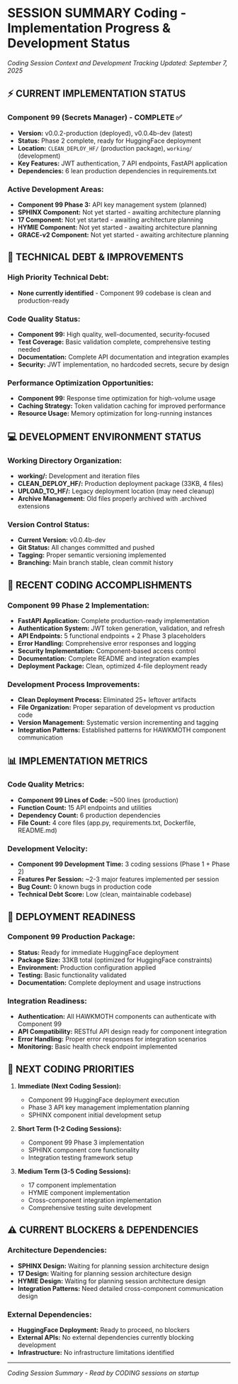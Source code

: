 # SESSION SUMMARY Coding - Implementation Progress & Development Status
*Coding Session Context and Development Tracking*
*Updated: September 7, 2025*

## ⚡ **CURRENT IMPLEMENTATION STATUS**

### **Component 99 (Secrets Manager) - COMPLETE ✅**
- **Version:** v0.0.2-production (deployed), v0.0.4b-dev (latest)
- **Status:** Phase 2 complete, ready for HuggingFace deployment
- **Location:** `CLEAN_DEPLOY_HF/` (production package), `working/` (development)
- **Key Features:** JWT authentication, 7 API endpoints, FastAPI application
- **Dependencies:** 6 lean production dependencies in requirements.txt

### **Active Development Areas:**
- **Component 99 Phase 3:** API key management system (planned)
- **SPHINX Component:** Not yet started - awaiting architecture planning
- **17 Component:** Not yet started - awaiting architecture planning
- **HYMIE Component:** Not yet started - awaiting architecture planning
- **GRACE-v2 Component:** Not yet started - awaiting architecture planning

## 🔧 **TECHNICAL DEBT & IMPROVEMENTS**

### **High Priority Technical Debt:**
- **None currently identified** - Component 99 codebase is clean and production-ready

### **Code Quality Status:**
- **Component 99:** High quality, well-documented, security-focused
- **Test Coverage:** Basic validation complete, comprehensive testing needed
- **Documentation:** Complete API documentation and integration examples
- **Security:** JWT implementation, no hardcoded secrets, secure by design

### **Performance Optimization Opportunities:**
- **Component 99:** Response time optimization for high-volume usage
- **Caching Strategy:** Token validation caching for improved performance
- **Resource Usage:** Memory optimization for long-running instances

## 💻 **DEVELOPMENT ENVIRONMENT STATUS**

### **Working Directory Organization:**
- **working/:** Development and iteration files
- **CLEAN_DEPLOY_HF/:** Production deployment package (33KB, 4 files)
- **UPLOAD_TO_HF/:** Legacy deployment location (may need cleanup)
- **Archive Management:** Old files properly archived with .archived extensions

### **Version Control Status:**
- **Current Version:** v0.0.4b-dev
- **Git Status:** All changes committed and pushed
- **Tagging:** Proper semantic versioning implemented
- **Branching:** Main branch stable, clean commit history

## 🎯 **RECENT CODING ACCOMPLISHMENTS**

### **Component 99 Phase 2 Implementation:**
- **FastAPI Application:** Complete production-ready implementation
- **Authentication System:** JWT token generation, validation, and refresh
- **API Endpoints:** 5 functional endpoints + 2 Phase 3 placeholders
- **Error Handling:** Comprehensive error responses and logging
- **Security Implementation:** Component-based access control
- **Documentation:** Complete README and integration examples
- **Deployment Package:** Clean, optimized 4-file deployment ready

### **Development Process Improvements:**
- **Clean Deployment Process:** Eliminated 25+ leftover artifacts
- **File Organization:** Proper separation of development vs production code
- **Version Management:** Systematic version incrementing and tagging
- **Integration Patterns:** Established patterns for HAWKMOTH component communication

## 📊 **IMPLEMENTATION METRICS**

### **Code Quality Metrics:**
- **Component 99 Lines of Code:** ~500 lines (production)
- **Function Count:** 15 API endpoints and utilities
- **Dependency Count:** 6 production dependencies
- **File Count:** 4 core files (app.py, requirements.txt, Dockerfile, README.md)

### **Development Velocity:**
- **Component 99 Development Time:** 3 coding sessions (Phase 1 + Phase 2)
- **Features Per Session:** ~2-3 major features implemented per session
- **Bug Count:** 0 known bugs in production code
- **Technical Debt Score:** Low (clean, maintainable codebase)

## 🚀 **DEPLOYMENT READINESS**

### **Component 99 Production Package:**
- **Status:** Ready for immediate HuggingFace deployment
- **Package Size:** 33KB total (optimized for HuggingFace constraints)
- **Environment:** Production configuration applied
- **Testing:** Basic functionality validated
- **Documentation:** Complete deployment and usage instructions

### **Integration Readiness:**
- **Authentication:** All HAWKMOTH components can authenticate with Component 99
- **API Compatibility:** RESTful API design ready for component integration
- **Error Handling:** Proper error responses for integration scenarios
- **Monitoring:** Basic health check endpoint implemented

## 🔄 **NEXT CODING PRIORITIES**

1. **Immediate (Next Coding Session):**
   - Component 99 HuggingFace deployment execution
   - Phase 3 API key management implementation planning
   - SPHINX component initial development setup

2. **Short Term (1-2 Coding Sessions):**
   - Component 99 Phase 3 implementation
   - SPHINX component core functionality
   - Integration testing framework setup

3. **Medium Term (3-5 Coding Sessions):**
   - 17 component implementation
   - HYMIE component implementation
   - Cross-component integration implementation
   - Comprehensive testing suite development

## ⚠️ **CURRENT BLOCKERS & DEPENDENCIES**

### **Architecture Dependencies:**
- **SPHINX Design:** Waiting for planning session architecture design
- **17 Design:** Waiting for planning session architecture design
- **HYMIE Design:** Waiting for planning session architecture design
- **Integration Patterns:** Need detailed cross-component communication design

### **External Dependencies:**
- **HuggingFace Deployment:** Ready to proceed, no blockers
- **External APIs:** No external dependencies currently blocking development
- **Infrastructure:** No infrastructure limitations identified

---
*Coding Session Summary - Read by CODING sessions on startup*